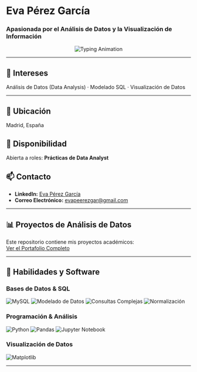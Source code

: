# Eva Pérez García

### Apasionada por el Análisis de Datos y la Visualización de Información

<p align="center">
  <img src="https://readme-typing-svg.demolab.com/?lines=¡Bienvenido+a+mi+GitHub!;Estudiante+de+Data+Analysis;Apasionada+por+Python+y+SQL&center=true&width=600&height=50" alt="Typing Animation" />
</p>

---

## 🌟 Intereses
Análisis de Datos (Data Analysis) · Modelado SQL · Visualización de Datos

---

## 📍 Ubicación
Madrid, España

## 💼 Disponibilidad
Abierta a roles: **Prácticas de Data Analyst**

## 📫 Contacto
- **LinkedIn:** [Eva Pérez García](https://www.linkedin.com/in/eva-pérez-garcía)  
- **Correo Electrónico:** evapeerezgar@gmail.com

---

## 📊 Proyectos de Análisis de Datos
Este repositorio contiene mis proyectos académicos:  
[Ver el Portafolio Completo](https://github.com/EvaPerezGarcia/Proyectos-Analisis-de-Datos)

---

## 🔬 Habilidades y Software

### Bases de Datos & SQL
![MySQL](https://img.shields.io/badge/-MySQL-4479A1?logo=mysql&logoColor=white)
![Modelado de Datos](https://img.shields.io/badge/-Modelado_de_Datos-6f42c1?logo=database&logoColor=white)
![Consultas Complejas](https://img.shields.io/badge/-Consultas_Complejas-ff69b4?logo=postgresql&logoColor=white)
![Normalización](https://img.shields.io/badge/-Normalizaci%C3%B3n-228B22?logo=postgresql&logoColor=white)

### Programación & Análisis
![Python](https://img.shields.io/badge/-Python-3776AB?logo=python&logoColor=white)
![Pandas](https://img.shields.io/badge/-Pandas-150458?logo=pandas&logoColor=white)
![Jupyter Notebook](https://img.shields.io/badge/-Jupyter_Notebook-F37626?logo=jupyter&logoColor=white)

### Visualización de Datos
![Matplotlib](https://img.shields.io/badge/-Matplotlib-11557C?logo=python&logoColor=white)

---

